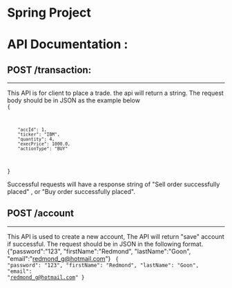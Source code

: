 # Spring Project 

# API Documentation :
##  POST /transaction:
___
This API is for client to place a trade. the api will return a string. 
The request body should be in JSON as the example below
<code>
{
    
        "accId": 1, 
        "ticker": "IBM",
        "quantity": 4,
        "execPrice": 1000.0,
        "actionType": "BUY"
   

}
</code>

Successful requests will have a response string of "Sell order successfully placed" , or "Buy order successfully placed".


## POST /account
____
This API is used to create a new account, The API will return "save" account if successful. The request
should be in JSON in the following format.
{"password":"123", "firstName":"Redmond", "lastName":"Goon", "email":"redmond_g@hotmail.com"}
<code>
{
	"password": "123",
	"firstName": "Redmond",
    "lastName": "Goon",
	"email": "redmond_g@hotmail.com"
}
</code>